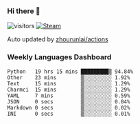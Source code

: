 ### Hi there 👋

![visitors](https://visitor-badge.glitch.me/badge?page_id=zhourunlai)
[![Steam](https://img.shields.io/badge/dynamic/json?label=Steam&query=%24.data.totalSubs&url=https%3A%2F%2Fapi.spencerwoo.com%2Fsubstats%2F%3Fsource%3DsteamGames%26queryKey%3D76561198285156854&suffix=%20Games&logo=steam&labelColor=134375&color=0b1a37&longCache=true)](http://steamcommunity.com/profiles/76561198285156854)

Auto updated by <a href="https://github.com/zhourunlai/zhourunlai/actions" target="_blank">zhourunlai/actions</a>

### Weekly Languages Dashboard

<!--PART:wakatime-->
```text
Python   19 hrs 15 mins █████████▒ 94.84%
Other    23 mins        ▒░░░░░░░░░ 1.92%
Text     15 mins        ▒░░░░░░░░░ 1.29%
Charmci  15 mins        ▒░░░░░░░░░ 1.29%
YAML     7 mins         ▒░░░░░░░░░ 0.59%
JSON     0 secs         ▒░░░░░░░░░ 0.04%
Markdown 0 secs         ▒░░░░░░░░░ 0.02%
INI      0 secs         ▒░░░░░░░░░ 0.01%
```
<!--PART:wakatime-->
